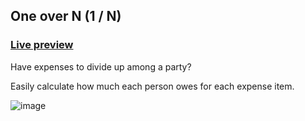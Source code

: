 ## One over N (1 / N)

### [Live preview](https://mikemkelee.github.io/one-over-n/)

Have expenses to divide up among a party?

Easily calculate how much each person owes for each expense item.

![image](https://user-images.githubusercontent.com/17537040/204681108-f114fe0c-7433-43ae-a817-4e9e2ab63e41.png)

